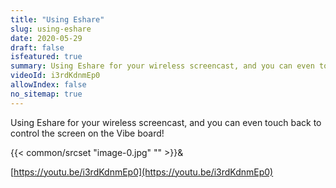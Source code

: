 ```yaml
---
title: "Using Eshare"
slug: using-eshare
date: 2020-05-29
draft: false
isfeatured: true
summary: Using Eshare for your wireless screencast, and you can even touch back to control the screen on the Vibe board!
videoId: i3rdKdnmEp0
allowIndex: false
no_sitemap: true
---
```


Using Eshare for your wireless screencast, and you can even touch back to control the screen on the Vibe board!

{{< common/srcset "image-0.jpg" "" >}}&


[https://youtu.be/i3rdKdnmEp0](https://youtu.be/i3rdKdnmEp0)

